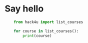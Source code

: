 
# Say hello

```python
    from hack4u import list_courses

    for course in list_courses():
        print(course)
```
